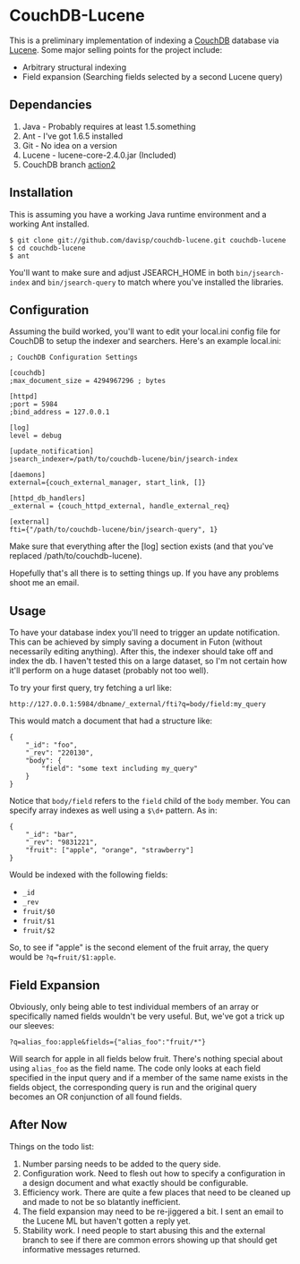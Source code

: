 
CouchDB-Lucene
==============

This is a preliminary implementation of indexing a [CouchDB][couchdb]
database via [Lucene][lucene]. Some major selling points for the project
include:

* Arbitrary structural indexing
* Field expansion (Searching fields selected by a second Lucene query)

Dependancies
------------

1. Java - Probably requires at least 1.5.something
1. Ant - I've got 1.6.5 installed
1. Git - No idea on a version
1. Lucene - lucene-core-2.4.0.jar (Included)
1. CouchDB branch [action2][action2]

Installation
------------

This is assuming you have a working Java runtime environment and a working
Ant installed.

    $ git clone git://github.com/davisp/couchdb-lucene.git couchdb-lucene
    $ cd couchdb-lucene
    $ ant

You'll want to make sure and adjust JSEARCH_HOME in both ``bin/jsearch-index``
and ``bin/jsearch-query`` to match where you've installed the libraries.

Configuration
-------------

Assuming the build worked, you'll want to edit your local.ini config file for
CouchDB to setup the indexer and searchers. Here's an example local.ini:

    ; CouchDB Configuration Settings
        
    [couchdb]
    ;max_document_size = 4294967296 ; bytes
    
    [httpd]
    ;port = 5984
    ;bind_address = 127.0.0.1
    
    [log]
    level = debug
    
    [update_notification]
    jsearch_indexer=/path/to/couchdb-lucene/bin/jsearch-index
    
    [daemons]
    external={couch_external_manager, start_link, []}
    
    [httpd_db_handlers]
    _external = {couch_httpd_external, handle_external_req}
    
    [external]
    fti={"/path/to/couchdb-lucene/bin/jsearch-query", 1}

Make sure that everything after the [log] section exists (and that you've
replaced /path/to/couchdb-lucene).

Hopefully that's all there is to setting things up. If you have any problems
shoot me an email.

Usage
-----

To have your database index you'll need to trigger an update notification.
This can be achieved by simply saving a document in Futon (without necessarily
editing anything). After this, the indexer should take off and index the db.
I haven't tested this on a large dataset, so I'm not certain how it'll perform
on a huge dataset (probably not too well).

To try your first query, try fetching a url like:

    http://127.0.0.1:5984/dbname/_external/fti?q=body/field:my_query

This would match a document that had a structure like:

    {
        "_id": "foo",
        "_rev": "220130",
        "body": {
            "field": "some text including my_query"
        }
    }

Notice that ``body/field`` refers to the ``field`` child of the ``body``
member. You can specify array indexes as well using a ``$\d+`` pattern. As in:

    {
        "_id": "bar",
        "_rev": "9831221",
        "fruit": ["apple", "orange", "strawberry"]
    }

Would be indexed with the following fields:

* ``_id``
* ``_rev``
* ``fruit/$0``
* ``fruit/$1``
* ``fruit/$2``

So, to see if "apple" is the second element of the fruit array, the query
would be ``?q=fruit/$1:apple``.

Field Expansion
---------------

Obviously, only being able to test individual members of an array or
specifically named fields wouldn't be very useful. But, we've got a trick up
our sleeves:

    ?q=alias_foo:apple&fields={"alias_foo":"fruit/*"}

Will search for apple in all fields below fruit. There's nothing special about
using ``alias_foo`` as the field name. The code only looks at each field
specified in the input query and if a member of the same name exists in the
fields object, the corresponding query is run and the original query becomes
an OR conjunction of all found fields.

After Now
---------

Things on the todo list:

1. Number parsing needs to be added to the query side.
1. Configuration work. Need to flesh out how to specify a configuration in a
design document and what exactly should be configurable.
1. Efficiency work. There are quite a few places that need to be cleaned up
and made to not be so blatantly inefficient.
1. The field expansion may need to be re-jiggered a bit. I sent an email to
the Lucene ML but haven't gotten a reply yet.
1. Stability work. I need people to start abusing this and the external branch
to see if there are common errors showing up that should get informative
messages returned.

[couchdb]: http://incubator.apache.org/couchdb/ "Apache CouchDB"
[lucene]: http://lucene.apache.org/java/docs/index.html "Java Lucene"
[action2]: http://github.com/jchris/couchdb/tree/action2 "CouchDB Action2 Branch"
